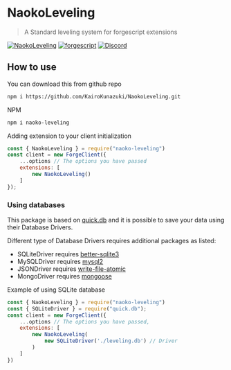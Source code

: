 # NaokoLeveling
> A Standard leveling system for forgescript extensions

[![NaokoLeveling](https://img.shields.io/github/package-json/v/KairoKunazuki/NaokoLeveling/main?label=naoko-leveling&color=5c16d4)](https://github.com/KairoKunazuki/NaokoLeveling/)
[![forgescript](https://img.shields.io/github/package-json/v/tryforge/ForgeScript/main?label=forgescript&color=5c16d4)](https://github.com/tryforge/ForgeScript/)
[![Discord](https://img.shields.io/discord/739934735387721768?logo=discord)](https://discord.gg/hcJgjzPvqb)

## How to use
You can download this from github repo
```bash
npm i https://github.com/KairoKunazuki/NaokoLeveling.git
```
NPM
```bash
npm i naoko-leveling
```

Adding extension to your client initialization
```js
const { NaokoLeveling } = require("naoko-leveling")
const client = new ForgeClient({
    ...options // The options you have passed
    extensions: [
        new NaokoLeveling()
    ]
});
```

### Using databases
This package is based on [quick.db](https://github.com/plexidev/quick.db) and it is possible to save your data using their Database Drivers.

Different type of Database Drivers requires additional packages as listed:
- SQLiteDriver requires [better-sqlite3](https://github.com/WiseLibs/better-sqlite3)
- MySQLDriver requires [mysql2](https://github.com/sidorares/node-mysql2)
- JSONDriver requires [write-file-atomic](https://github.com/npm/write-file-atomic)
- MongoDriver requires [mongoose](https://github.com/Automattic/mongoose)

Example of using SQLite database
```js
const { NaokoLeveling } = require("naoko-leveling")
const { SQLiteDriver } = require("quick.db");
const client = new ForgeClient({
    ...options // The options you have passed,
    extensions: [
        new NaokoLeveling(
            new SQLiteDriver('./leveling.db') // Driver
        )
    ]
})
```